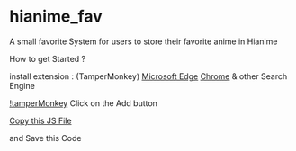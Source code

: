 # hianime_fav
A small favorite System for users to store their favorite anime in Hianime

How to get Started ?

install extension : (TamperMonkey)
[Microsoft Edge](https://microsoftedge.microsoft.com/addons/detail/tampermonkey/iikmkjmpaadaobahmlepeloendndfphd)
[Chrome](https://chromewebstore.google.com/detail/tampermonkey/dhdgffkkebhmkfjojejmpbldmpobfkfo)
& other Search Engine

[!tamperMonkey]([https://postimg.cc/S2RznsYg](https://i.postimg.cc/ZRFPDvbz/image.png))
Click on the Add button

[Copy this JS File](hianime%20favorite.user.js)

and Save this Code


